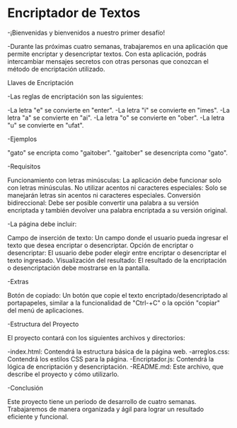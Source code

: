 <h1>Encriptador de Textos</h1>

-¡Bienvenidas y bienvenidos a nuestro primer desafío!

-Durante las próximas cuatro semanas, trabajaremos en una aplicación que permite encriptar y desencriptar textos. 
Con esta   aplicación, podrás intercambiar mensajes secretos con otras personas que conozcan el método de encriptación utilizado.

Llaves de Encriptación

-Las reglas de encriptación son las siguientes:

-La letra "e" se convierte en "enter".
-La letra "i" se convierte en "imes".
-La letra "a" se convierte en "ai".
-La letra "o" se convierte en "ober".
-La letra "u" se convierte en "ufat".

-Ejemplos

"gato" se encripta como "gaitober".
"gaitober" se desencripta como "gato".

-Requisitos

Funcionamiento con letras minúsculas: La aplicación debe funcionar solo con letras minúsculas.
No utilizar acentos ni caracteres especiales: Solo se manejarán letras sin acentos ni caracteres especiales.
Conversión bidireccional: Debe ser posible convertir una palabra a su versión encriptada y también devolver una palabra encriptada a su versión original.


-La página debe incluir:

Campo de inserción de texto: Un campo donde el usuario pueda ingresar el texto que desea encriptar o desencriptar.
Opción de encriptar o desencriptar: El usuario debe poder elegir entre encriptar o desencriptar el texto ingresado.
Visualización del resultado: El resultado de la encriptación o desencriptación debe mostrarse en la pantalla.

-Extras

Botón de copiado: Un botón que copie el texto encriptado/desencriptado al portapapeles, similar a la funcionalidad de 
"Ctrl-+C" o la opción "copiar" del menú de aplicaciones.

-Estructura del Proyecto

El proyecto contará con los siguientes archivos y directorios:

-index.html: Contendrá la estructura básica de la página web.
-arreglos.css: Contendrá los estilos CSS para la página.
-Encriptador.js: Contendrá la lógica de encriptación y desencriptación.
-README.md: Este archivo, que describe el proyecto y cómo utilizarlo.

-Conclusión

Este proyecto tiene un periodo de desarrollo de cuatro semanas. Trabajaremos de manera organizada y ágil para lograr un resultado eficiente y funcional. 
